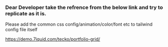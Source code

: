 ### Dear Developer take the refrence from the below link and try to replicate as it is.

<p style={color:red}> Please add the common css config/animation/color/font etc to tailwind config file itself </p>


https://demo.7iquid.com/tecko/portfolio-grid/
